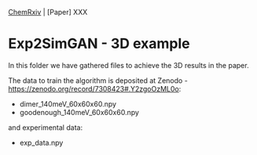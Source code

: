 [ChemRxiv](https://chemrxiv.org/engage/chemrxiv/article-details/63a15e21a53ea6c3c751564f)  |  [Paper] XXX

# Exp2SimGAN - 3D example

In this folder we have gathered files to achieve the 3D results in the paper.

The data to train the algorithm is deposited at Zenodo - https://zenodo.org/record/7308423#.Y2zgoOzML0o:
- dimer_140meV_60x60x60.npy
- goodenough_140meV_60x60x60.npy

and experimental data:
- exp_data.npy
